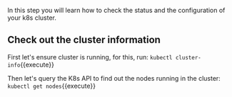 In this step you will learn how to check the status and the configuration of your k8s cluster.

## Check out the cluster information

First let's ensure cluster is running, for this, run:
`kubectl cluster-info`{{execute}}

Then let's query the K8s API to find out the nodes running in the cluster:
`kubectl get nodes`{{execute}}